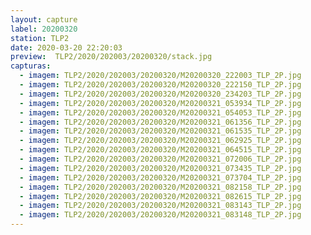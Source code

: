 ```yaml
---
layout: capture
label: 20200320
station: TLP2
date: 2020-03-20 22:20:03
preview:  TLP2/2020/202003/20200320/stack.jpg
capturas:
  - imagem: TLP2/2020/202003/20200320/M20200320_222003_TLP_2P.jpg
  - imagem: TLP2/2020/202003/20200320/M20200320_222150_TLP_2P.jpg
  - imagem: TLP2/2020/202003/20200320/M20200320_234203_TLP_2P.jpg
  - imagem: TLP2/2020/202003/20200320/M20200321_053934_TLP_2P.jpg
  - imagem: TLP2/2020/202003/20200320/M20200321_054053_TLP_2P.jpg
  - imagem: TLP2/2020/202003/20200320/M20200321_061356_TLP_2P.jpg
  - imagem: TLP2/2020/202003/20200320/M20200321_061535_TLP_2P.jpg
  - imagem: TLP2/2020/202003/20200320/M20200321_062925_TLP_2P.jpg
  - imagem: TLP2/2020/202003/20200320/M20200321_064515_TLP_2P.jpg
  - imagem: TLP2/2020/202003/20200320/M20200321_072006_TLP_2P.jpg
  - imagem: TLP2/2020/202003/20200320/M20200321_073435_TLP_2P.jpg
  - imagem: TLP2/2020/202003/20200320/M20200321_073704_TLP_2P.jpg
  - imagem: TLP2/2020/202003/20200320/M20200321_082158_TLP_2P.jpg
  - imagem: TLP2/2020/202003/20200320/M20200321_082615_TLP_2P.jpg
  - imagem: TLP2/2020/202003/20200320/M20200321_083143_TLP_2P.jpg
  - imagem: TLP2/2020/202003/20200320/M20200321_083148_TLP_2P.jpg
---
```

